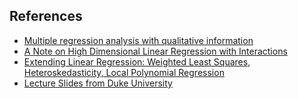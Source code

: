 ## References
* [Multiple regression analysis
 with qualitative information ](https://www.uv.es/uriel/5%20Multiple%20regression%20analysis%20with%20qualitative%20information.pdf)
* [A Note on High Dimensional Linear
 Regression with Interactions](https://arxiv.org/pdf/1412.7138.pdf)
* [Extending Linear Regression: Weighted Least
Squares, Heteroskedasticity, Local Polynomial
Regression](https://www.stat.cmu.edu/~cshalizi/350/lectures/18/lecture-18.pdf)
* [Lecture Slides from Duke University](http://www2.stat.duke.edu/~rcs46/lectures_2017/)
